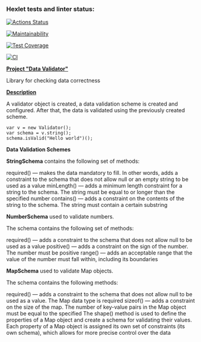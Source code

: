 ### Hexlet tests and linter status:
[![Actions Status](https://github.com/irinakomarchenko/java-project-78/actions/workflows/hexlet-check.yml/badge.svg)](https://github.com/irinakomarchenko/java-project-78/actions)

[![Maintainability](https://api.codeclimate.com/v1/badges/c65b8b349730e5490082/maintainability)](https://codeclimate.com/github/irinakomarchenko/java-project-78/maintainability)

[![Test Coverage](https://api.codeclimate.com/v1/badges/c65b8b349730e5490082/test_coverage)](https://codeclimate.com/github/irinakomarchenko/java-project-78/test_coverage)

[![CI](https://github.com/irinakomarchenko/java-project-78/actions/workflows/ci.yml/badge.svg)](https://github.com/irinakomarchenko/java-project-78/actions/workflows/ci.yml)

[**Project "Data Validator"**]()

Library for checking data correctness

**[Description]()**

A validator object is created, a data validation scheme is created and configured. 
After that, the data is validated using the previously created scheme.
```
var v = new Validator();
var schema = v.string();
schema.isValid("Hello world")();
```


**Data Validation Schemes**

**StringSchema** contains the following set of methods:

required() — makes the data mandatory to fill. In other words, adds a constraint to the schema that does not allow 
null or an empty string to be used as a value
minLength() — adds a minimum length constraint for a string to the schema. 
The string must be equal to or longer than the specified number
contains() — adds a constraint on the contents of the string to the schema. 
The string must contain a certain substring

**NumberSchema** used to validate numbers.

The schema contains the following set of methods:

required() — adds a constraint to the schema that does not allow null to be used as a value
positive() — adds a constraint on the sign of the number. The number must be positive
range() — adds an acceptable range that the value of the number must fall within, 
including its boundaries

**MapSchema** used to validate Map objects.

The schema contains the following methods:

required() — adds a constraint to the schema that does not allow null to be used as a value. 
The Map data type is required
sizeof() — adds a constraint on the size of the map. The number of key-value pairs in the 
Map object must be equal to the specified
The shape() method is used to define the properties of a Map object and create a schema for validating
their values. Each property of a Map object is assigned its own set of constraints (its own schema),
which allows for more precise control over the data
